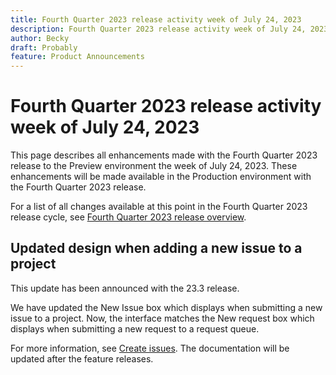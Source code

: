 ```yaml
---
title: Fourth Quarter 2023 release activity week of July 24, 2023
description: Fourth Quarter 2023 release activity week of July 24, 2023
author: Becky
draft: Probably
feature: Product Announcements
---
```

# Fourth Quarter 2023 release activity week of July 24, 2023

This page describes all enhancements made with the Fourth Quarter 2023 release to the Preview environment the week of July 24, 2023. These enhancements will be made available in the Production environment with the Fourth Quarter 2023 release. 

For a list of all changes available at this point in the Fourth Quarter 2023 release cycle, see [Fourth Quarter 2023 release overview](/help/quicksilver/product-announcements/product-releases/23.q4-release-activity/23-q4-release-overview.md).

## Updated design when adding a new issue to a project 

This update has been announced with the 23.3 release.  

We have updated the New Issue box which displays when submitting a new issue to a project. Now, the interface matches the New request box which displays when submitting a new request to a request queue.  

For more information, see [Create issues](/help/quicksilver/manage-work/issues/manage-issues/create-issues.md). The documentation will be updated after the feature releases.  


